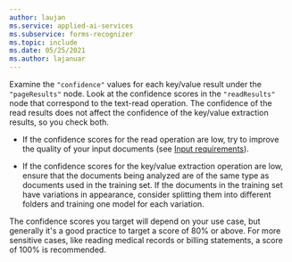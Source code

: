 ```yaml
---
author: laujan
ms.service: applied-ai-services
ms.subservice: forms-recognizer
ms.topic: include
ms.date: 05/25/2021
ms.author: lajanuar
---
```


Examine the `"confidence"` values for each key/value result under the `"pageResults"` node. Look at the confidence scores in the `"readResults"` node that correspond to the text-read operation. The confidence of the read results does not affect the confidence of the key/value extraction results, so you check both.

* If the confidence scores for the read operation are low, try to improve the quality of your input documents (see [Input requirements](../../overview.md#input-requirements)).

* If the confidence scores for the key/value extraction operation are low, ensure that the documents being analyzed are of the same type as documents used in the training set. If the documents in the training set have variations in appearance, consider splitting them into different folders and training one model for each variation.

The confidence scores you target will depend on your use case, but generally it's a good practice to target a score of 80% or above. For more sensitive cases, like reading medical records or billing statements, a score of 100% is recommended.